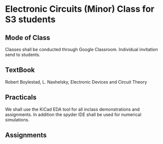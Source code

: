 # Electronic Circuits (Minor) Class for S3 students
## Mode of Class
Classes shall be conducted through Google Classroom. Individual invitation send to students.

## TextBook
Robert Boylestad, L. Nashelsky, Electronic Devices and Circuit Theory

## Practicals
We shall use the KiCad EDA tool for all inclass demonstrations and assignments. In addition the spyder IDE shall be used for numerical simulations.


## Assignments

